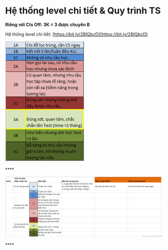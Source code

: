 # Hệ thống level chi tiết & Quy trình TS

**Riêng với Cts Off: 3K = 3 được chuyển B**

Hệ thống level chi tiết: [https://bit.ly/2BlQbcD](https://bit.ly/2BlQbcD)

![](../../.gitbook/assets/4-4.png)

\*\*\*\*

![](../../.gitbook/assets/2-7.png)

\*\*\*\*

